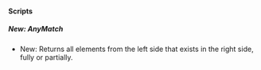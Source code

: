 
#### Scripts

##### New: AnyMatch

- New: Returns all elements from the left side that exists in the right side, fully or partially.
